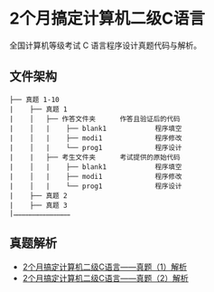 # 2个月搞定计算机二级C语言

全国计算机等级考试 C 语言程序设计真题代码与解析。

## 文件架构

```
├── 真题 1-10
|    ├── 真题 1
|    │   ├── 作答文件夹		作答且验证后的代码
|    │   |    ├── blank1			程序填空
|    │   |    ├── modi1				程序修改
|    │   |    └── prog1				程序设计
|    |   ├── 考生文件夹		考试提供的原始代码
|    │   |    ├── blank1			程序填空
|    │   |    ├── modi1				程序修改
|    │   |    └── prog1				程序设计
|    ├── 真题 2
|    ├── 真题 3
|……………………………………
```

## 真题解析

- [2个月搞定计算机二级C语言——真题（1）解析](https://mp.weixin.qq.com/s?__biz=Mzg2MDkwMzE1Mw==&mid=2247485337&idx=1&sn=29a0c6e6f5f0991008b770013cc4caf3&chksm=ce1e0407f9698d11abdcca58c60381302f3bc7fb4f2ce11126587a90750c993ac76ab2781ae7&token=206701749&lang=zh_CN#rd)
- [2个月搞定计算机二级C语言——真题（2）解析](https://mp.weixin.qq.com/s?__biz=Mzg2MDkwMzE1Mw==&mid=2247485429&idx=1&sn=1d2e9ebd8733ff6097a9e9c5e3c3ea79&chksm=ce1e046bf9698d7d377ff5b702516054d16fa623cbba7e0c1f97ba0ad1fc64b8989436d2f0af&token=206701749&lang=zh_CN#rd)

